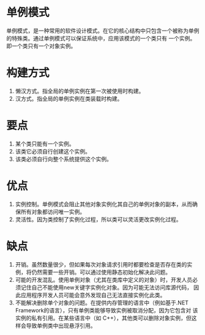 # 单例模式

单例模式，是一种常用的软件设计模式。在它的核心结构中只包含一个被称为单例的特殊类。通过单例模式可以保证系统中，应用该模式的一个类只有
一个实例。即一个类只有一个对象实例。

# 构建方式

1. 懒汉方式。指全局的单例实例在第一次被使用时构建。
2. 汉方式。指全局的单例实例在类装载时构建。

# 要点

1. 某个类只能有一个实例。
2. 该类它必须自行创建这个实例。
3. 该类必须自行向整个系统提供这个实例。

# 优点

1. 实例控制。单例模式会阻止其他对象实例化其自己的单例对象的副本，从而确保所有对象都访问唯一实例。
2. 灵活性。因为类控制了实例化过程，所以类可以灵活更改实例化过程。


# 缺点

1. 开销。虽然数量很少，但如果每次对象请求引用时都要检查是否存在类的实例，将仍然需要一些开销。可以通过使用静态初始化解决此问题。
2. 可能的开发混乱。使用单例对象（尤其在类库中定义的对象）时，开发人员必须记住自己不能使用new关键字实例化对象。因为可能无法访问库源代码，
   因此应用程序开发人员可能会意外发现自己无法直接实例化此类。
3. 不能解决删除单个对象的问题。在提供内存管理的语言中（例如基于.NET Framework的语言），只有单例类能够导致实例被取消分配，因为它包含对
   该实例的私有引用。在某些语言中（如 C++），其他类可以删除对象实例，但这样会导致单例类中出现悬浮引用。

